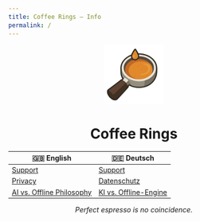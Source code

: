 ```yaml
---
title: Coffee Rings – Info
permalink: /
---
```


<p align="center">
  <img src="/assets/coffeerings.png" alt="Coffee Rings" width="120">
</p>

<h1 align="center">Coffee Rings</h1>

| 🇬🇧 English | 🇩🇪 Deutsch |
|-------------|-------------|
| [Support](/en/support/) | [Support](/de/support/) |
| [Privacy](/en/privacy/) | [Datenschutz](/de/privacy/) |
| [AI vs. Offline Philosophy](/en/ai-vs-offline/) | [KI vs. Offline-Engine](/de/ai-vs-offline/) |

<p align="center">
  <em>Perfect espresso is no coincidence.</em>
</p>

